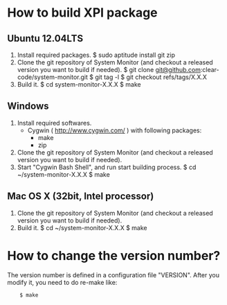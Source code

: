 # How to build XPI package

## Ubuntu 12.04LTS

 1. Install required packages.
        $ sudo aptitude install git zip
 2. Clone the git repository of System Monitor (and checkout a released version
    you want to build if needed).
        $ git clone git@github.com:clear-code/system-monitor.git
        $ git tag -l
        $ git checkout refs/tags/X.X.X
 3. Build it.
        $ cd system-monitor-X.X.X
        $ make

## Windows

 1. Install required softwares.
    * Cygwin ( http://www.cygwin.com/ ) with following packages:
      * make
      * zip
 2. Clone the git repository of System Monitor (and checkout a released version
    you want to build if needed).
 3. Start "Cygwin Bash Shell", and run start building process.
        $ cd ~/system-monitor-X.X.X
        $ make

## Mac OS X (32bit, Intel processor)

 1. Clone the git repository of System Monitor (and checkout a released version
    you want to build if needed).
 2. Build it.
        $ cd ~/system-monitor-X.X.X
        $ make

# How to change the version number?

The version number is defined in a configuration file "VERSION".
After you modify it, you need to do re-make like:

        $ make
